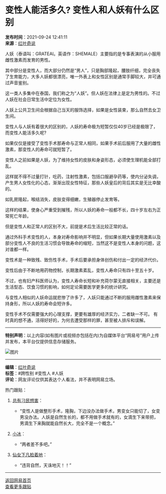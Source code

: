 # 变性人能活多久? 变性人和人妖有什么区别

**发布时间**：2021-09-24 12:41:11  
**来源**：[红叶奇说](https://www.163.com/dy/media/T1507611876484.html)  

人妖（泰语叫：GRATEAI。英语作：SHEMALE）主要指的是专事表演的从小服用雌性激素而发育的男性。

其中部分是变性人，而大部分仍然是“男人”，只是胸部隆起，腰肢纤细，完全丧失了生育能力，大多人妖都很漂亮，唯一外表上和女性区别是通常手脚较大，并可通过声音鉴别。

这一类人多集中在泰国，我们称之为“人妖”。但人妖在法律上是定为男性的。不过人妖在社会日常生活中定位为女性。

人妖上公共卫生间会根据自己当天的服饰选择，如果是女性装束，那么自然去女卫生间。

变性人与人妖有着很大的区别的，人妖的寿命极为短暂仅仅40岁已经是极限了，而变性人能活多久呢?

如果仅仅是接受了变性手术那寿命与正常人相同，如果手术前后服用了大量的雌性激素，那变性人的寿命可就短暂了。

变性人之前如果是人妖，为了维持女性的皮肤和身姿形态，必须使生理机能全部打乱。

这样就不得不过量打针，吃药，注射性激素，包括口服避孕药等，使内分泌失调，产生男人女性化的心态，渐渐出现女性特征，那些人妖皇后的背后其实是无比幸酸的。

如乳房隆起，喉结消失，皮肤变得细嫩，生殖器停止发育等。

这样的结果，使身心严重受到摧残，所以人妖的寿命一般都不长，四十岁左右为正常死亡年龄。

但是变性人和正常人的区别不大，前提是术后生活比较正常的话。

通过外科手术变性的人，本身对寿命影响并不明显，但如果长期大量使用激素以及部分变性人不良的生活习惯会导致寿命的缩短，当然这不是变性人本身的问题，这对谁都一样。

变性术是一种致残、致伤性手术，手术后要承担身体创伤和付出一定的经济代价。

变性后由于不断地用药物控制，长期激素紊乱，变性人寿命只有四十至五十岁。

不过，也有妇产科医师认为，变性人寿命长短和补充荷尔蒙无直接相关，主要还是生活型态、饮食习惯的影响，如何定论需要医学更多的统计研究。

与变性人相似的人妖命运就悲惨了许多了，人妖只能通过不断的服用雌性激素来保持身形，所以人妖的寿命会短许多。

变性手术不仅需要强大的心理支撑，更要有雄厚的经济实力，二者缺一不可。 有时真的想不通，活得好好的，为何去遭受那样的罪，甚至被人排斥和误解。

---

**特别声明**：以上内容(如有图片或视频亦包括在内)为自媒体平台“网易号”用户上传并发布，本平台仅提供信息存储服务。

![图片](http://cms-bucket.nosdn.127.net/f880fb501e9346c4ba948f14b3ef62ca20161214191434.jpg)

---

**编辑**：[红叶奇说](https://www.163.com/dy/media/T1507611876484.html)  
**标签**：#跨性别 #变性人 #人妖  
**评论**：网友评论仅供其表达个人看法，并不表明网易立场。

热门跟贴：

1. [总有刁民想害](http://tie.163.com/reply/myaction.jsp?action=reply&userId=104613023&f=gentienickname)：
    - “变性人是做整形手术，隆胸，下边没办法做手术，男变女只能切了，女变男没办法。人妖是自然生长的，都不用做手术就有的，女滴生下来带把，男滴生下来胸就能自然长大，完全不是一个概念。”
  
2. [小冰](http://tie.163.com/reply/myaction.jsp?action=reply&userId=113413742&f=gentienickname)：
    - “两者差不多吧。”

3. [仙女下凡脸着地](http://tie.163.com/reply/myaction.jsp?action=reply&userId=104612071&f=gentienickname)：
    - “违背自然，天诛地灭！！”

--- 

[返回网易首页](https://www.163.com/)  
[查看更多跟贴](https://comment.tie.163.com/GKLM35C30511NLQ0.html)  
